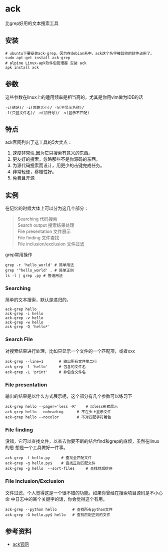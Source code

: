 ack
===

比grep好用的文本搜索工具

## 安装

```shell
# ubuntu下要安装ack-grep，因为在debian系中，ack这个名字被其他的软件占用了。
sudo apt-get install ack-grep
# alpine Linux-apk软件包管理器 安装 ack
apk install ack
```

## 参数

这些参数在linux上的适用频率是相当高的，尤其是你用vim做为IDE的话

```shell
-c(统记)/ -i(忽略大小)/ -h(不显示名称)/
-l(只显文件名)/ -n(加行号)/ -v(显示不匹配)
```

## 特点

ack官网列出了这工具的5大卖点：

1. 速度非常快,因为它只搜索有意义的东西。
2. 更友好的搜索，忽略那些不是你源码的东西。
3. 为源代码搜索而设计，用更少的击键完成任务。
4. 非常轻便，移植性好。
5. 免费且开源

## 实例  

在记忆的时候大体上可以分为这几个部分：

> Searching 代码搜索  
> Search output 搜索结果处理  
> File presentation 文件展示  
> File finding 文件查找  
> File inclusion/exclusion 文件过滤  

grep常用操作

```shell
grep -r 'hello_world' # 简单用法
grep '^hello_world' . # 简单正则
ls -l | grep .py # 管道用法
```

### Searching

简单的文本搜索，默认是递归的。

```
ack-grep hello
ack-grep -i hello
ack-grep -v hello
ack-grep -w hello
ack-grep -Q 'hello*'
```

### Search File

对搜索结果进行处理，比如只显示一个文件的一个匹配项，或者xxx

```shell
ack-grep --line=1       # 输出所有文件第二行
ack-grep -l 'hello'     # 包含的文件名
ack-grep -L 'print'     # 非包含文件名
```

### File presentation

输出的结果是以什么方式展示呢，这个部分有几个参数可以练习下

```shell
ack-grep hello --pager='less -R'    # 以less形式展示
ack-grep hello --noheading      # 不在头上显示文件
ack-grep hello --nocolor        # 不对匹配字符着色
```

### File finding
没错，它可以查找文件，以省去你要不断的结合find和grep的麻烦，虽然在linux的思
想是一个工具做好一件事。

```shell
ack-grep -f hello.py     # 查找全匹配文件
ack-grep -g hello.py$    # 查找正则匹配文件
ack-grep -g hello  --sort-files     # 查找然后排序
```

### File Inclusion/Exclusion

文件过滤，个人觉得这是一个很不错的功能。如果你曾经在搜索项目源码是不小心命
中日志中的某个关键字的话，你会觉得这个有用。

```shell
ack-grep --python hello       # 查找所有python文件
ack-grep -G hello.py$ hello   # 查找匹配正则的文件
```

## 参考资料

- [ack官网](https://beyondgrep.com/)

